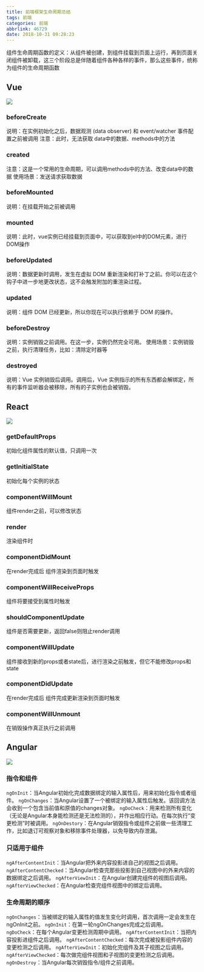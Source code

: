 ```yaml
---
title: 前端框架生命周期总结
tags: 前端
categories: 前端
abbrlink: 46729
date: 2018-10-31 09:28:23
---
```

组件生命周期函数的定义：从组件被创建，到组件挂载到页面上运行，再到页面关闭组件被卸载，这三个阶段总是伴随着组件各种各样的事件，那么这些事件，统称为组件的生命周期函数

<!-- more -->
## Vue
![](http://dada-image-bed.oss-cn-shenzhen.aliyuncs.com/18-11-18/73021707.jpg)
### beforeCreate
说明：在实例初始化之后，数据观测 (data observer) 和 event/watcher 事件配置之前被调用
注意：此时，无法获取 data中的数据、methods中的方法
### created
注意：这是一个常用的生命周期，可以调用methods中的方法、改变data中的数据
使用场景：发送请求获取数据
### beforeMounted
说明：在挂载开始之前被调用
### mounted
说明：此时，vue实例已经挂载到页面中，可以获取到el中的DOM元素，进行DOM操作
### beforeUpdated
说明：数据更新时调用，发生在虚拟 DOM 重新渲染和打补丁之前。你可以在这个钩子中进一步地更改状态，这不会触发附加的重渲染过程。
### updated
说明：组件 DOM 已经更新，所以你现在可以执行依赖于 DOM 的操作。
### beforeDestroy
说明：实例销毁之前调用。在这一步，实例仍然完全可用。
使用场景：实例销毁之前，执行清理任务，比如：清除定时器等
### destroyed
说明：Vue 实例销毁后调用。调用后，Vue 实例指示的所有东西都会解绑定，所有的事件监听器会被移除，所有的子实例也会被销毁。

## React
![](http://dada-image-bed.oss-cn-shenzhen.aliyuncs.com/18-11-18/61367412.jpg)
### getDefaultProps
初始化组件属性的默认值，只调用一次
### getInitialState
初始化每个实例的状态
### componentWillMount
组件render之前，可以修改状态
### render
渲染组件时
### componentDidMount
在render完成后 组件渲染到页面时触发
### componentWillReceiveProps
组件将要接受到属性时触发
### shouldComponentUpdate
组件是否需要更新，返回false则阻止render调用
### componentWillUpdate
组件接收到新的props或者state后，进行渲染之前触发，但它不能修改props和state
### componentDidUpdate
在render完成后 组件完成更新渲染到页面时触发
### componentWillUnmount
在销毁操作真正执行之前调用

## Angular
![](http://dada-image-bed.oss-cn-shenzhen.aliyuncs.com/18-11-18/77536657.jpg)
### 指令和组件
`ngOnInit`：当Angular初始化完成数据绑定的输入属性后，用来初始化指令或者组件。
`ngOnChanges`：当Angular设置了一个被绑定的输入属性后触发。该回调方法会收到一个包含当前值和原值的changes对象。
`ngDoCheck`：用来检测所有变化（无论是Angular本身能检测还是无法检测的），并作出相应行动。在每次执行“变更检测”时被调用。
`ngOnDestory`：在Angular销毁指令或组件之前做一些清理工作，比如退订可观察对象和移除事件处理器，以免导致内存泄漏。
### 只适用于组件
`ngAfterContentInit`：当Angular把外来内容投影进自己的视图之后调用。
`ngAfterContentChecked`：当Angular检查完那些投影到自己视图中的外来内容的数据绑定之后调用。
`ngAfterViewInit`：在Angular创建完组件的视图后调用。
`ngAfterViewChecked`：在Angular检查完组件视图中的绑定后调用。
### 生命周期的顺序
`ngOnChanges`：当被绑定的输入属性的值发生变化时调用，首次调用一定会发生在ngOnInit之前。
`ngOnInit`：在第一轮ngOnChanges完成之后调用。
`ngDoCheck`：在每个Angular变更检测周期中调用。
`ngAfterContentInit`：当把内容投影进组件之后调用。
`ngAfterContentChecked`：每次完成被投影组件内容的变更检测之后调用。
`ngAfterViewInit`：初始化完组件及其子视图之后调用。
`ngAfterViewChecked`：每次做完组件视图和子视图的变更检测之后调用。
`ngOnDestroy`：当Angular每次销毁指令/组件之前调用。
